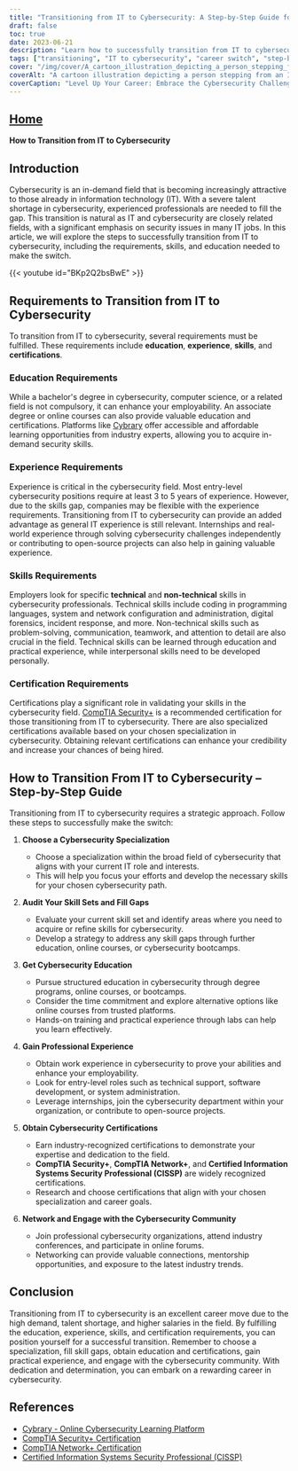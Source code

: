 ```yaml
---
title: "Transitioning from IT to Cybersecurity: A Step-by-Step Guide for Success"
draft: false
toc: true
date: 2023-06-21
description: "Learn how to successfully transition from IT to cybersecurity with our comprehensive step-by-step guide, ensuring a successful career switch."
tags: ["transitioning", "IT to cybersecurity", "career switch", "step-by-step guide", "education", "experience", "skills", "certifications", "specialization", "professional networking", "cybersecurity community", "talent shortage", "high demand", "industry trends", "practical experience", "technical skills", "non-technical skills", "cybersecurity certifications", "online courses", "cybersecurity education", "transitioning to cybersecurity", "IT career transition", "cybersecurity skills", "cybersecurity job market", "cybersecurity training", "cybersecurity specialization", "cybersecurity professionals", "cybersecurity industry", "IT skills in cybersecurity", "cybersecurity career paths", "cybersecurity job opportunities"]
cover: "/img/cover/A_cartoon_illustration_depicting_a_person_stepping_from_an.png"
coverAlt: "A cartoon illustration depicting a person stepping from an IT world to a cybersecurity world."
coverCaption: "Level Up Your Career: Embrace the Cybersecurity Challenge!"
---
```


## [Home](/cyber-security-career-playbook-start/)

**How to Transition from IT to Cybersecurity**

## Introduction

Cybersecurity is an in-demand field that is becoming increasingly attractive to those already in information technology (IT). With a severe talent shortage in cybersecurity, experienced professionals are needed to fill the gap. This transition is natural as IT and cybersecurity are closely related fields, with a significant emphasis on security issues in many IT jobs. In this article, we will explore the steps to successfully transition from IT to cybersecurity, including the requirements, skills, and education needed to make the switch.

{{< youtube id="BKp2Q2bsBwE" >}}

## Requirements to Transition from IT to Cybersecurity

To transition from IT to cybersecurity, several requirements must be fulfilled. These requirements include **education**, **experience**, **skills**, and **certifications**.

### Education Requirements

While a bachelor's degree in cybersecurity, computer science, or a related field is not compulsory, it can enhance your employability. An associate degree or online courses can also provide valuable education and certifications. Platforms like [Cybrary](https://www.cybrary.it/) offer accessible and affordable learning opportunities from industry experts, allowing you to acquire in-demand security skills.

### Experience Requirements

Experience is critical in the cybersecurity field. Most entry-level cybersecurity positions require at least 3 to 5 years of experience. However, due to the skills gap, companies may be flexible with the experience requirements. Transitioning from IT to cybersecurity can provide an added advantage as general IT experience is still relevant. Internships and real-world experience through solving cybersecurity challenges independently or contributing to open-source projects can also help in gaining valuable experience.

### Skills Requirements

Employers look for specific **technical** and **non-technical** skills in cybersecurity professionals. Technical skills include coding in programming languages, system and network configuration and administration, digital forensics, incident response, and more. Non-technical skills such as problem-solving, communication, teamwork, and attention to detail are also crucial in the field. Technical skills can be learned through education and practical experience, while interpersonal skills need to be developed personally.

### Certification Requirements

Certifications play a significant role in validating your skills in the cybersecurity field. [CompTIA Security+](https://www.comptia.org/certifications/security) is a recommended certification for those transitioning from IT to cybersecurity. There are also specialized certifications available based on your chosen specialization in cybersecurity. Obtaining relevant certifications can enhance your credibility and increase your chances of being hired.

## How to Transition From IT to Cybersecurity – Step-by-Step Guide

Transitioning from IT to cybersecurity requires a strategic approach. Follow these steps to successfully make the switch:

1. **Choose a Cybersecurity Specialization**
   - Choose a specialization within the broad field of cybersecurity that aligns with your current IT role and interests.
   - This will help you focus your efforts and develop the necessary skills for your chosen cybersecurity path.

2. **Audit Your Skill Sets and Fill Gaps**
   - Evaluate your current skill set and identify areas where you need to acquire or refine skills for cybersecurity.
   - Develop a strategy to address any skill gaps through further education, online courses, or cybersecurity bootcamps.

3. **Get Cybersecurity Education**
   - Pursue structured education in cybersecurity through degree programs, online courses, or bootcamps.
   - Consider the time commitment and explore alternative options like online courses from trusted platforms.
   - Hands-on training and practical experience through labs can help you learn effectively.

4. **Gain Professional Experience**
   - Obtain work experience in cybersecurity to prove your abilities and enhance your employability.
   - Look for entry-level roles such as technical support, software development, or system administration.
   - Leverage internships, join the cybersecurity department within your organization, or contribute to open-source projects.

5. **Obtain Cybersecurity Certifications**
   - Earn industry-recognized certifications to demonstrate your expertise and dedication to the field.
   - **CompTIA Security+**, **CompTIA Network+**, and **Certified Information Systems Security Professional (CISSP)** are widely recognized certifications.
   - Research and choose certifications that align with your chosen specialization and career goals.

6. **Network and Engage with the Cybersecurity Community**
   - Join professional cybersecurity organizations, attend industry conferences, and participate in online forums.
   - Networking can provide valuable connections, mentorship opportunities, and exposure to the latest industry trends.

## Conclusion

Transitioning from IT to cybersecurity is an excellent career move due to the high demand, talent shortage, and higher salaries in the field. By fulfilling the education, experience, skills, and certification requirements, you can position yourself for a successful transition. Remember to choose a specialization, fill skill gaps, obtain education and certifications, gain practical experience, and engage with the cybersecurity community. With dedication and determination, you can embark on a rewarding career in cybersecurity.

## References

- [Cybrary - Online Cybersecurity Learning Platform](https://www.cybrary.it/)
- [CompTIA Security+ Certification](https://www.comptia.org/certifications/security)
- [CompTIA Network+ Certification](https://www.comptia.org/certifications/network)
- [Certified Information Systems Security Professional (CISSP)](https://www.isc2.org/Certifications/CISSP)
